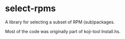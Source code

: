 # select-rpms

A library for selecting a subset of RPM (sub)packages.

Most of the code was originally part of koji-tool Install.hs.

